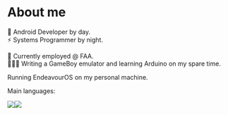 <h1>About me</h1>

📱 Android Developer by day.
<br/>
⚡ Systems Programmer by night.

💼 Currently employed @ FAA.
<br />
👨🏻‍💻 Writing a GameBoy emulator and learning Arduino on my spare time.

Running EndeavourOS on my personal machine.

Main languages:

<img src="https://img.shields.io/badge/C%2B%2B-00599C?style=for-the-badge&logo=c%2B%2B&logoColor=white"/><img src="https://img.shields.io/badge/Kotlin-0095D5?&style=for-the-badge&logo=kotlin&logoColor=white"/>
